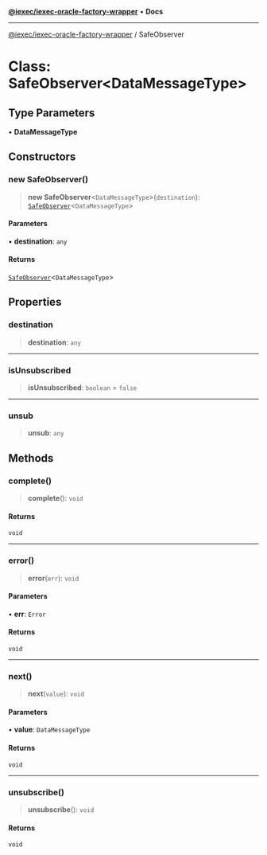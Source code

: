 [**@iexec/iexec-oracle-factory-wrapper**](../README.md) • **Docs**

***

[@iexec/iexec-oracle-factory-wrapper](../globals.md) / SafeObserver

# Class: SafeObserver\<DataMessageType\>

## Type Parameters

• **DataMessageType**

## Constructors

### new SafeObserver()

> **new SafeObserver**\<`DataMessageType`\>(`destination`): [`SafeObserver`](SafeObserver.md)\<`DataMessageType`\>

#### Parameters

• **destination**: `any`

#### Returns

[`SafeObserver`](SafeObserver.md)\<`DataMessageType`\>

## Properties

### destination

> **destination**: `any`

***

### isUnsubscribed

> **isUnsubscribed**: `boolean` = `false`

***

### unsub

> **unsub**: `any`

## Methods

### complete()

> **complete**(): `void`

#### Returns

`void`

***

### error()

> **error**(`err`): `void`

#### Parameters

• **err**: `Error`

#### Returns

`void`

***

### next()

> **next**(`value`): `void`

#### Parameters

• **value**: `DataMessageType`

#### Returns

`void`

***

### unsubscribe()

> **unsubscribe**(): `void`

#### Returns

`void`
